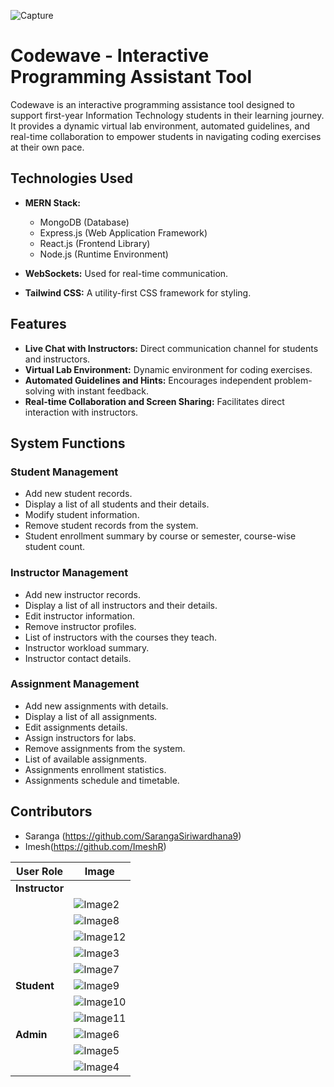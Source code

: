 
![Capture](https://github.com/SarangaSiriwardhana9/CodeWave/assets/99233703/f57e238c-9340-4c22-b82a-578e28c6d8dc)



# Codewave - Interactive Programming Assistant Tool

Codewave is an interactive programming assistance tool designed to support first-year Information Technology students in their learning journey. It provides a dynamic virtual lab environment, automated guidelines, and real-time collaboration to empower students in navigating coding exercises at their own pace.

## Technologies Used

- **MERN Stack:**
  - MongoDB (Database)
  - Express.js (Web Application Framework)
  - React.js (Frontend Library)
  - Node.js (Runtime Environment)

- **WebSockets:** Used for real-time communication.

- **Tailwind CSS:** A utility-first CSS framework for styling.


## Features

- **Live Chat with Instructors:** Direct communication channel for students and instructors.
- **Virtual Lab Environment:** Dynamic environment for coding exercises.
- **Automated Guidelines and Hints:** Encourages independent problem-solving with instant feedback.
- **Real-time Collaboration and Screen Sharing:** Facilitates direct interaction with instructors.

## System Functions

### Student Management

- Add new student records.
- Display a list of all students and their details.
- Modify student information.
- Remove student records from the system.
- Student enrollment summary by course or semester, course-wise student count.

### Instructor Management

- Add new instructor records.
- Display a list of all instructors and their details.
- Edit instructor information.
- Remove instructor profiles.
- List of instructors with the courses they teach.
- Instructor workload summary.
- Instructor contact details.

### Assignment Management

- Add new assignments with details.
- Display a list of all assignments.
- Edit assignments details.
- Assign instructors for labs.
- Remove assignments from the system.
- List of available assignments.
- Assignments enrollment statistics.
- Assignments schedule and timetable.

## Contributors

- Saranga (https://github.com/SarangaSiriwardhana9) 
- Imesh(https://github.com/ImeshR) 
 
| User Role | Image |
| --- | --- |
| **Instructor** 
| | ![Image2](https://github.com/SarangaSiriwardhana9/CodeWave/assets/99233703/d5d71800-e7cf-48ef-a3d6-1cefddca43bb) |
| | ![Image8](https://github.com/SarangaSiriwardhana9/CodeWave/assets/99233703/6d1c65ce-daa3-47ff-8baa-f8b2df2ce922) |
| | ![Image12](https://github.com/SarangaSiriwardhana9/CodeWave/assets/99233703/09af0700-1a93-4398-baad-b57e317023c7) |
| | ![Image3](https://github.com/SarangaSiriwardhana9/CodeWave/assets/99233703/dce64f1e-5be0-4851-be4c-44e71737a690) |
| | ![Image7](https://github.com/SarangaSiriwardhana9/CodeWave/assets/99233703/5099c5dc-3cf5-464b-85fe-917e9c83d364) |
| **Student** | ![Image9](https://github.com/SarangaSiriwardhana9/CodeWave/assets/99233703/16683687-601a-4d24-a418-44458abc2cfa) |
| | ![Image10](https://github.com/SarangaSiriwardhana9/CodeWave/assets/99233703/40acc07f-b582-4333-a40c-205254337805) |
| | ![Image11](https://github.com/SarangaSiriwardhana9/CodeWave/assets/99233703/87eb404b-fb75-4d3d-b662-ad95aaaf98e0) |
| **Admin** | ![Image6](https://github.com/SarangaSiriwardhana9/CodeWave/assets/99233703/7da81b25-7041-4397-9e10-6248b035e4d8) |
| | ![Image5](https://github.com/SarangaSiriwardhana9/CodeWave/assets/99233703/dcef6ee6-e103-47b1-9f57-dcc17d6e9cac) |
| | ![Image4](https://github.com/SarangaSiriwardhana9/CodeWave/assets/99233703/25ab7a0a-c488-4ce9-ab26-be96db87ed0a) |













